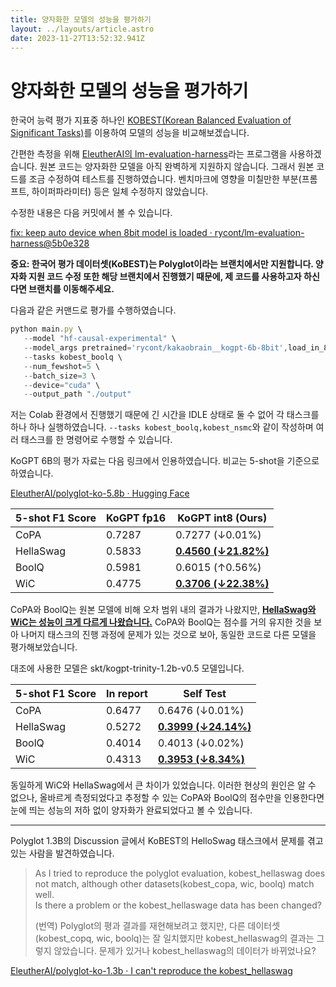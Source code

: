 ```yaml
---
title: 양자화한 모델의 성능을 평가하기
layout: ../layouts/article.astro
date: 2023-11-27T13:52:32.941Z
---
```

# 양자화한 모델의 성능을 평가하기

한국어 능력 평가 지표중 하나인 [KOBEST(Korean Balanced Evaluation of Significant Tasks)](https://arxiv.org/abs/2204.04541)를 이용하여 모델의 성능을 비교해보겠습니다.

간편한 측정을 위해 [EleutherAI의 lm-evaluation-harness](https://github.com/EleutherAI/lm-evaluation-harness)라는 프로그램을 사용하겠습니다. 원본 코드는 양자화한 모델을 아직 완벽하게 지원하지 않습니다. 그래서 원본 코드를 조금 수정하여 테스트를 진행하였습니다. 벤치마크에 영향을 미칠만한 부분(프롬프트, 하이퍼파라미터) 등은 일체 수정하지 않았습니다.

수정한 내용은 다음 커밋에서 볼 수 있습니다.

[fix: keep auto device when 8bit model is loaded · rycont/lm-evaluation-harness@5b0e328](https://github.com/rycont/lm-evaluation-harness/commit/5b0e328218643ba0dbe453053c3379d5726a8205)

**중요: 한국어 평가 데이터셋(KoBEST)는 Polyglot이라는 브랜치에서만 지원합니다. 양자화 지원 코드 수정 또한 해당 브랜치에서 진행했기 때문에, 제 코드를 사용하고자 하신다면 브랜치를 이동해주세요.**

다음과 같은 커맨드로 평가를 수행하였습니다.

```javascript
python main.py \
   --model "hf-causal-experimental" \
   --model_args pretrained='rycont/kakaobrain__kogpt-6b-8bit',load_in_8bit=True \
   --tasks kobest_boolq \
   --num_fewshot=5 \
   --batch_size=3 \
   --device="cuda" \
   --output_path "./output"
```

저는 Colab 환경에서 진행했기 때문에 긴 시간을 IDLE 상태로 둘 수 없어 각 태스크를 하나 하나 실행하였습니다. `--tasks kobest_boolq,kobest_nsmc`와 같이 작성하며 여러 태스크를 한 명령어로 수행할 수 있습니다.

KoGPT 6B의 평가 자료는 다음 링크에서 인용하였습니다. 비교는 5-shot을 기준으로 하였습니다.

[EleutherAI/polyglot-ko-5.8b · Hugging Face](https://huggingface.co/EleutherAI/polyglot-ko-5.8b)

| 5-shot F1 Score | KoGPT fp16 | KoGPT int8 (Ours) |
| --- | --- | --- |
| CoPA | 0.7287 | 0.7277 (↓0.01%) |
| HellaSwag | 0.5833 | **<u>0.4560 (↓21.82%)</u>** |
| BoolQ | 0.5981 | 0.6015 (↑0.56%) |
| WiC | 0.4775 | **<u>0.3706 (↓22.38%)</u>** |

CoPA와 BoolQ는 원본 모델에 비해 오차 범위 내의 결과가 나왔지만, **<u>HellaSwag와 WiC는 성능이 크게 다르게 나왔습니다.</u>** CoPA와 BoolQ는 점수를 거의 유지한 것을 보아 나머지 태스크의 진행 과정에 문제가 있는 것으로 보아, 동일한 코드로 다른 모델을 평가해보았습니다.

대조에 사용한 모델은 skt/kogpt-trinity-1.2b-v0.5 모델입니다.

| 5-shot F1 Score | In report | Self Test |
| --- | --- | --- |
| CoPA | 0.6477 | 0.6476 (↓0.01%) |
| HellaSwag | 0.5272 | **<u>0.3999 (↓24.14%)</u>** |
| BoolQ | 0.4014 | 0.4013 (↓0.02%) |
| WiC | 0.4313 | **<u>0.3953 (↓8.34%)</u>** |

동일하게 WiC와 HellaSwag에서 큰 차이가 있었습니다. 이러한 현상의 원인은 알 수 없으나, 올바르게 측정되었다고 추정할 수 있는 CoPA와 BoolQ의 점수만을 인용한다면 눈에 띄는 성능의 저하 없이 양자화가 완료되었다고 볼 수 있습니다.

---

Polyglot 1.3B의 Discussion 글에서 KoBEST의 HelloSwag 태스크에서 문제를 겪고 있는 사람을 발견하였습니다.

> As I tried to reproduce the polyglot evaluation, kobest\_hellaswag does not match, although other datasets(kobest\_copa, wic, boolq) match well.\
> Is there a problem or the kobest\_hellaswage data has been changed?
>
> (번역) Polyglot의 평과 결과를 재현해보려고 했지만, 다른 데이터셋(kobest\_copq, wic, boolq)는 잘 일치했지만 kobest\_hellaswag의 결과는 그렇지 않았습니다. 문제가 있거나 kobest\_hellaswag의 데이터가 바뀌었나요?

[EleutherAI/polyglot-ko-1.3b · I can't reproduce the kobest\_hellaswag](https://huggingface.co/EleutherAI/polyglot-ko-1.3b/discussions/2)
